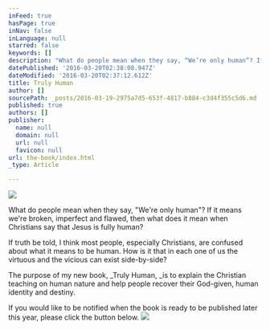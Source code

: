 ```yaml
---
inFeed: true
hasPage: true
inNav: false
inLanguage: null
starred: false
keywords: []
description: "What do people mean when they say, “We’re only human”? If it means we're broken, imperfect and flawed, then what does it mean when Christians say that Jesus is fully human?"
datePublished: '2016-03-20T02:38:08.947Z'
dateModified: '2016-03-20T02:37:12.612Z'
title: Truly Human
author: []
sourcePath: _posts/2016-03-19-2975a7d5-653f-4817-b884-c3d4f355c5d6.md
published: true
authors: []
publisher:
  name: null
  domain: null
  url: null
  favicon: null
url: the-book/index.html
_type: Article

---
```

![](https://the-grid-user-content.s3-us-west-2.amazonaws.com/24a443a7-af0e-47ba-a664-fc98a2b2f691.jpg)

What do people mean when they say, "We're only human"? If it means we're broken, imperfect and flawed, then what does it mean when Christians say that Jesus is fully human?

If truth be told, I think most people, especially Christians, are confused about what it means to be human. How is it that in each one of us the virtuous and the vicious can exist side-by-side? 

The purpose of my new book, _Truly Human, _is to explain the
Christian teaching on human nature and help people recover their
God-given, human identity and destiny.

If you would like to be notified when the book is ready to be published later this year, please click the button below.
![](https://the-grid-user-content.s3-us-west-2.amazonaws.com/9c32147f-5478-44b0-984f-fc28e8b16b84.png)